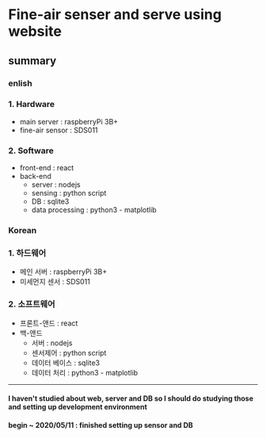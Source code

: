 Fine-air senser and serve using website
=============
## summary
### enlish
### 1. Hardware
 * main server : raspberryPi 3B+
 * fine-air sensor : SDS011 
### 2. Software
  * front-end : react
  * back-end 
    - server : nodejs
    - sensing : python script
    - DB : sqlite3
    - data processing : python3 - matplotlib 
### Korean
### 1. 하드웨어
 * 메인 서버 : raspberryPi 3B+
 * 미세먼지 센서 : SDS011 
### 2. 소프트웨어
  * 프론트-앤드 : react
  * 백-앤드
    - 서버 : nodejs
    - 센서제어 : python script
    - 데이터 베이스 : sqlite3
    - 데이터 처리 : python3 - matplotlib 
* * *
#### I haven't studied about web, server and DB so I should do studying those and setting up development environment
#### begin ~ 2020/05/11 : finished setting up sensor and DB
